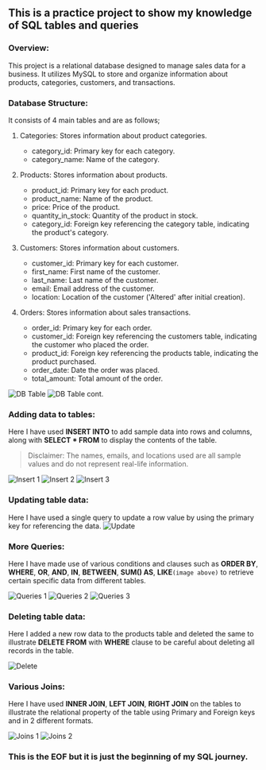 ## This is a practice project to show my knowledge of SQL tables and queries

### Overview:
This project is a relational database designed to manage sales data for a business. It utilizes MySQL to store and organize information about products, categories, customers, and transactions.

### Database Structure:
It consists of 4 main tables and are as follows;
  1. Categories: Stores information about product categories.
     * category_id: Primary key for each category.
     * category_name: Name of the category.

  2. Products: Stores information about products.
     *  product_id: Primary key for each product.
     *  product_name: Name of the product.
     *  price: Price of the product.
     *  quantity_in_stock: Quantity of the product in stock.
     *  category_id: Foreign key referencing the category table, indicating the product's category.

  3. Customers: Stores information about customers.
     * customer_id: Primary key for each customer.
     * first_name: First name of the customer.
     * last_name: Last name of the customer.
     * email: Email address of the customer.
     * location: Location of the customer ('Altered' after initial creation).

  4. Orders: Stores information about sales transactions.
     * order_id: Primary key for each order.
     * customer_id: Foreign key referencing the customers table, indicating the customer who placed the order.
     * product_id: Foreign key referencing the products table, indicating the product purchased.
     * order_date: Date the order was placed.
     * total_amount: Total amount of the order.

![DB Table](https://github.com/deeks02/MySQL-Learning/blob/main/Screenshots/Screenshot%2001.png)
![DB Table cont.](https://github.com/deeks02/MySQL-Learning/blob/main/Screenshots/Screenshot%2002.png)

### Adding data to tables:
Here I have used __INSERT INTO__ to add sample data into rows and columns, along with __SELECT * FROM__ to display the contents of the table.
 
> Disclaimer: The names, emails, and locations used are all sample values and do not represent real-life information.

![Insert 1](https://github.com/deeks02/MySQL-Learning/blob/main/Screenshots/Screenshot%2003.png)
![Insert 2](https://github.com/deeks02/MySQL-Learning/blob/main/Screenshots/Screenshot%2004.png)
![Insert 3](https://github.com/deeks02/MySQL-Learning/blob/main/Screenshots/Screenshot%2005.png)

### Updating table data:
Here I have used a single query to update a row value by using the primary key for referencing the data.
![Update](https://github.com/deeks02/MySQL-Learning/blob/main/Screenshots/Screenshot%2006(Update).png)

### More Queries:
Here I have made use of various conditions and clauses such as __ORDER BY__, __WHERE__, __OR__, __AND__, __IN__, __BETWEEN__, __SUM() AS__, __LIKE__`(image above)` to retrieve certain specific data from different tables.

![Queries 1](https://github.com/deeks02/MySQL-Learning/blob/main/Screenshots/Screenshot%2006(Crop).png)
![Queries 2](https://github.com/deeks02/MySQL-Learning/blob/main/Screenshots/Screenshot%2007.png)
![Queries 3](https://github.com/deeks02/MySQL-Learning/blob/main/Screenshots/Screenshot%2008.png)

### Deleting table data:
Here I added a new row data to the products table and deleted the same to illustrate __DELETE FROM__ with __WHERE__ clause to be careful about deleting all records in the table.

![Delete](https://github.com/deeks02/MySQL-Learning/blob/main/Screenshots/Screenshot%2009.png)

### Various Joins:
Here I have used __INNER JOIN__, __LEFT JOIN__, __RIGHT JOIN__ on the tables to illustrate the relational property of the table using Primary and Foreign keys and in 2 different formats.

![Joins 1](https://github.com/deeks02/MySQL-Learning/blob/main/Screenshots/Screenshot%2010.png)
![Joins 2](https://github.com/deeks02/MySQL-Learning/blob/main/Screenshots/Screenshot%2011.png)


### This is the EOF but it is just the beginning of my SQL journey.
